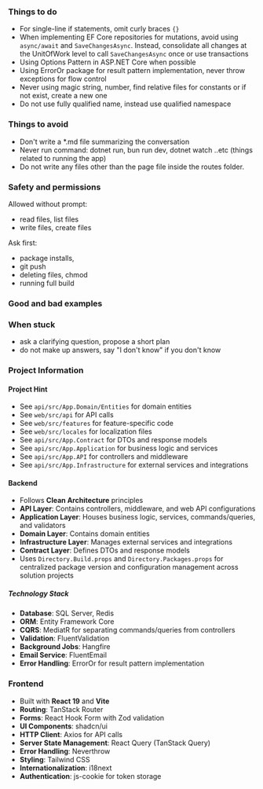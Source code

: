 ### Things to do

- For single-line if statements, omit curly braces `{}`
- When implementing EF Core repositories for mutations, avoid using `async/await` and `SaveChangesAsync`. Instead, consolidate all changes at the UnitOfWork level to call `SaveChangesAsync` once or use transactions
- Using Options Pattern in ASP.NET Core when possible
- Using ErrorOr package for result pattern implementation, never throw exceptions for flow control
- Never using magic string, number, find relative files for constants or if not exist, create a new one
- Do not use fully qualified name, instead use qualified namespace

### Things to avoid

- Don't write a \*.md file summarizing the conversation
- Never run command: dotnet run, bun run dev, dotnet watch ..etc (things related to running the app)
- Do not write any files other than the page file inside the routes folder.

### Safety and permissions

Allowed without prompt:

- read files, list files
- write files, create files

Ask first:

- package installs,
- git push
- deleting files, chmod
- running full build

### Good and bad examples

### When stuck

- ask a clarifying question, propose a short plan
- do not make up answers, say "I don't know" if you don't know

### Project Information

#### Project Hint

- See `api/src/App.Domain/Entities` for domain entities
- See `web/src/api` for API calls
- See `web/src/features` for feature-specific code
- See `web/src/locales` for localization files
- See `api/src/App.Contract` for DTOs and response models
- See `api/src/App.Application` for business logic and services
- See `api/src/App.API` for controllers and middleware
- See `api/src/App.Infrastructure` for external services and integrations

#### Backend

- Follows **Clean Architecture** principles
- **API Layer**: Contains controllers, middleware, and web API configurations
- **Application Layer**: Houses business logic, services, commands/queries, and validators
- **Domain Layer**: Contains domain entities
- **Infrastructure Layer**: Manages external services and integrations
- **Contract Layer**: Defines DTOs and response models
- Uses `Directory.Build.props` and `Directory.Packages.props` for centralized package version and configuration management across solution projects

##### Technology Stack

- **Database**: SQL Server, Redis
- **ORM**: Entity Framework Core
- **CQRS**: MediatR for separating commands/queries from controllers
- **Validation**: FluentValidation
- **Background Jobs**: Hangfire
- **Email Service**: FluentEmail
- **Error Handling**: ErrorOr for result pattern implementation

### Frontend

- Built with **React 19** and **Vite**
- **Routing**: TanStack Router
- **Forms**: React Hook Form with Zod validation
- **UI Components**: shadcn/ui
- **HTTP Client**: Axios for API calls
- **Server State Management**: React Query (TanStack Query)
- **Error Handling**: Neverthrow
- **Styling**: Tailwind CSS
- **Internationalization**: i18next
- **Authentication**: js-cookie for token storage
